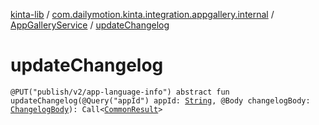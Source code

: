 [kinta-lib](../../index.md) / [com.dailymotion.kinta.integration.appgallery.internal](../index.md) / [AppGalleryService](index.md) / [updateChangelog](./update-changelog.md)

# updateChangelog

`@PUT("publish/v2/app-language-info") abstract fun updateChangelog(@Query("appId") appId: `[`String`](https://kotlinlang.org/api/latest/jvm/stdlib/kotlin/-string/index.html)`, @Body changelogBody: `[`ChangelogBody`](../-changelog-body/index.md)`): Call<`[`CommonResult`](../-common-result/index.md)`>`